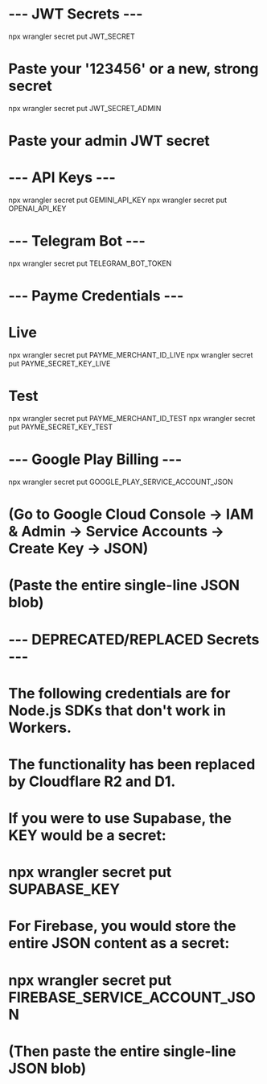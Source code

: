 # --- JWT Secrets ---
npx wrangler secret put JWT_SECRET
# Paste your '123456' or a new, strong secret

npx wrangler secret put JWT_SECRET_ADMIN
# Paste your admin JWT secret

# --- API Keys ---
npx wrangler secret put GEMINI_API_KEY
npx wrangler secret put OPENAI_API_KEY

# --- Telegram Bot ---
npx wrangler secret put TELEGRAM_BOT_TOKEN

# --- Payme Credentials ---
# Live
npx wrangler secret put PAYME_MERCHANT_ID_LIVE
npx wrangler secret put PAYME_SECRET_KEY_LIVE
# Test
npx wrangler secret put PAYME_MERCHANT_ID_TEST
npx wrangler secret put PAYME_SECRET_KEY_TEST

# --- Google Play Billing ---
npx wrangler secret put GOOGLE_PLAY_SERVICE_ACCOUNT_JSON
# (Go to Google Cloud Console -> IAM & Admin -> Service Accounts -> Create Key -> JSON)
# (Paste the entire single-line JSON blob)


# --- DEPRECATED/REPLACED Secrets ---
# The following credentials are for Node.js SDKs that don't work in Workers.
# The functionality has been replaced by Cloudflare R2 and D1.

# If you were to use Supabase, the KEY would be a secret:
# npx wrangler secret put SUPABASE_KEY

# For Firebase, you would store the entire JSON content as a secret:
# npx wrangler secret put FIREBASE_SERVICE_ACCOUNT_JSON
# (Then paste the entire single-line JSON blob)